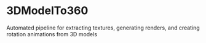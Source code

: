 # 3DModelTo360
Automated pipeline for extracting textures, generating renders, and creating rotation animations from 3D models
